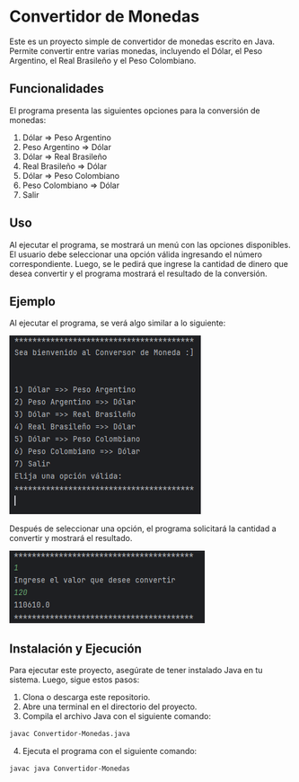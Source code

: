 # Convertidor de Monedas

Este es un proyecto simple de convertidor de monedas escrito en Java. Permite convertir entre varias monedas, incluyendo el Dólar, el Peso Argentino, el Real Brasileño y el Peso Colombiano.

## Funcionalidades

El programa presenta las siguientes opciones para la conversión de monedas:

1. Dólar => Peso Argentino
2. Peso Argentino => Dólar
3. Dólar => Real Brasileño
4. Real Brasileño => Dólar
5. Dólar => Peso Colombiano
6. Peso Colombiano => Dólar
7. Salir

## Uso

Al ejecutar el programa, se mostrará un menú con las opciones disponibles. El usuario debe seleccionar una opción válida ingresando el número correspondiente. Luego, se le pedirá que ingrese la cantidad de dinero que desea convertir y el programa mostrará el resultado de la conversión.

## Ejemplo

Al ejecutar el programa, se verá algo similar a lo siguiente:

![img.png](img.png)


Después de seleccionar una opción, el programa solicitará la cantidad a convertir y mostrará el resultado.

![img_1.png](img_1.png)


## Instalación y Ejecución

Para ejecutar este proyecto, asegúrate de tener instalado Java en tu sistema. Luego, sigue estos pasos:

1. Clona o descarga este repositorio.
2. Abre una terminal en el directorio del proyecto.
3. Compila el archivo Java con el siguiente comando:
```bash
javac Convertidor-Monedas.java
```
4. Ejecuta el programa con el siguiente comando:
```bash
javac java Convertidor-Monedas
```